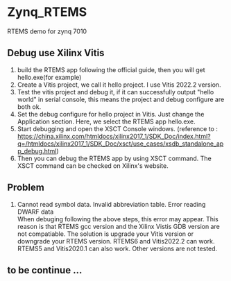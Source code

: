 # Zynq_RTEMS
RTEMS demo for zynq 7010


## Debug use Xilinx Vitis
1. build the RTEMS app following the official guide, then you will get hello.exe(for example)
2. Create a Vitis project, we call it hello project. I use Vitis 2022.2 version. 
3. Test the vitis project and debug it, if it can successfully output "hello world" in serial console, this means the project and debug configure are both ok.
4. Set the debug configure for hello project in Vitis. Just change the Application section. Here, we select the RTEMS app hello.exe. 
5. Start debugging and open the XSCT Console windows. (reference to : https://china.xilinx.com/htmldocs/xilinx2017_1/SDK_Doc/index.html?q=/htmldocs/xilinx2017_1/SDK_Doc/xsct/use_cases/xsdb_standalone_app_debug.html)
6. Then you can debug the RTEMS app by using XSCT command.  The XSCT command can be checked on Xilinx's website.

## Problem
1.   Cannot read symbol data. Invalid abbreviation table. Error reading DWARF data   
When debuging following the above steps, this error may appear.  This reason is that RTEMS gcc version and the Xilinx Vistis GDB version are not compatiable. The solution is upgrade your Vitis version or downgrade your RTEMS version.   RTEMS6 and Vitis2022.2 can work. RTEMS5 and Vitis2020.1 can also work. Other versions are not tested.
## to be continue ...
